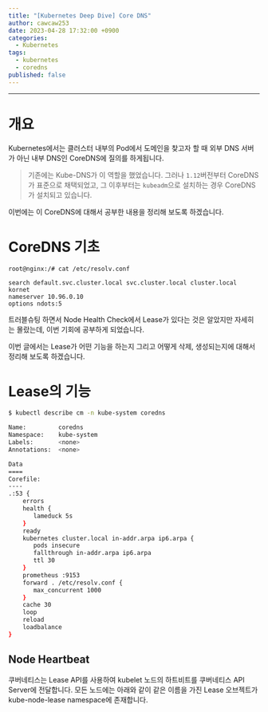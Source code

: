 ```yaml
---
title: "[Kubernetes Deep Dive] Core DNS"
author: cawcaw253
date: 2023-04-28 17:32:00 +0900
categories:
  - Kubernetes
tags:
  - kubernetes
  - coredns
published: false
---
```


---
# 개요

Kubernetes에서는 클러스터 내부의 Pod에서 도메인을 찾고자 할 때 외부 DNS 서버가 아닌 내부 DNS인 CoreDNS에 질의를 하게됩니다.

> 기존에는 Kube-DNS가 이 역할을 했었습니다. 그러나 `1.12`버전부터 CoreDNS가 표준으로 채택되었고, 그 이후부터는 `kubeadm`으로 설치하는 경우 CoreDNS가 설치되고 있습니다.

이번에는 이 CoreDNS에 대해서 공부한 내용을 정리해 보도록 하겠습니다.

# CoreDNS 기초

```
root@nginx:/# cat /etc/resolv.conf 

search default.svc.cluster.local svc.cluster.local cluster.local kornet
nameserver 10.96.0.10
options ndots:5
```



트러블슈팅 하면서 Node Health Check에서 Lease가 있다는 것은 알았지만 자세히는 몰랐는데, 이번 기회에 공부하게 되었습니다. 

이번 글에서는 Lease가 어떤 기능을 하는지 그리고 어떻게 삭제, 생성되는지에 대해서 정리해 보도록 하겠습니다.

# Lease의 기능


```bash
$ kubectl describe cm -n kube-system coredns

Name:         coredns
Namespace:    kube-system
Labels:       <none>
Annotations:  <none>

Data
====
Corefile:
----
.:53 {
    errors
    health {
       lameduck 5s
    }
    ready
    kubernetes cluster.local in-addr.arpa ip6.arpa {
       pods insecure
       fallthrough in-addr.arpa ip6.arpa
       ttl 30
    }
    prometheus :9153
    forward . /etc/resolv.conf {
       max_concurrent 1000
    }
    cache 30
    loop
    reload
    loadbalance
}
```

## Node Heartbeat

쿠버네티스는 Lease API를 사용하여 kubelet 노드의 하트비트를 쿠버네티스 API Server에 전달합니다.
모든 노드에는 아래와 같이 같은 이름을 가진 Lease 오브젝트가 kube-node-lease namespace에 존재합니다.